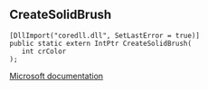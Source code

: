 ## CreateSolidBrush

```
[DllImport("coredll.dll", SetLastError = true)]
public static extern IntPtr CreateSolidBrush(
   int crColor
);
```

[Microsoft documentation](https://docs.microsoft.com/en-us/windows/win32/api/wingdi/nf-wingdi-createsolidbrush)
